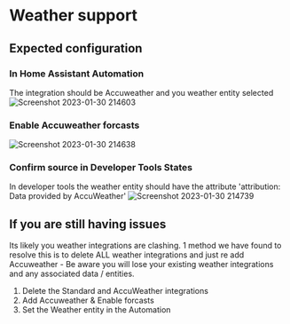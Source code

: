 # Weather support

## Expected configuration

### In Home Assistant Automation 
The integration should be Accuweather and you weather entity selected
![Screenshot 2023-01-30 214603](https://user-images.githubusercontent.com/123868814/215602716-60d92287-943f-465b-aac7-8b47795ef608.png)

### Enable Accuweather forcasts
![Screenshot 2023-01-30 214638](https://user-images.githubusercontent.com/123868814/215602723-7732578b-3870-4c1a-baec-5ebee98b37ad.png)

### Confirm source in Developer Tools States
In developer tools the weather entity should have the attribute 'attribution: Data provided by AccuWeather'
![Screenshot 2023-01-30 214739](https://user-images.githubusercontent.com/123868814/215602730-87093a5d-1a67-460d-9a9c-27a93371ea82.png)

## If you are still having issues
Its likely you weather integrations are clashing. 1 method we have found to resolve this is to delete ALL weather integrations and just re add Accuweather - Be aware you will lose your existing weather integrations and any associated data / entities.

1. Delete the Standard and AccuWeather integrations
2. Add Accuweather & Enable forcasts
3. Set the Weather entity in the Automation
